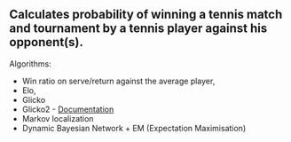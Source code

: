 Calculates probability of winning a tennis match and tournament by a tennis player against his opponent(s).
-----------------------------------------------------------------------------------------------------------

Algorithms:
 * Win ratio on serve/return against the average player,
 * Elo,
 * Glicko
 * Glicko2 - [Documentation](https://github.com/danielkorzekwa/tennis-player-compare/blob/master/doc/glicko2_tennis_skills/glicko2_tennis_skills.md)
 * Markov localization
 * Dynamic Bayesian Network + EM (Expectation Maximisation)